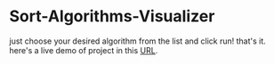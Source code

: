 # Sort-Algorithms-Visualizer

just choose your desired algorithm from the list and click run! that's it.<br>
here's a live demo of project in this [URL](https://gameditor.github.io/sort-algorithms-visualizer/).

